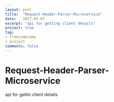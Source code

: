 ```yaml
---
layout: post
title:  "Request-Header-Parser-Microservice"
date:   2017-05-07
excerpt: "api for getting client details"
project: true
tag:
- freecodecamp
- project
comments: false
---
```

# Request-Header-Parser-Microservice
api for gettin client details
